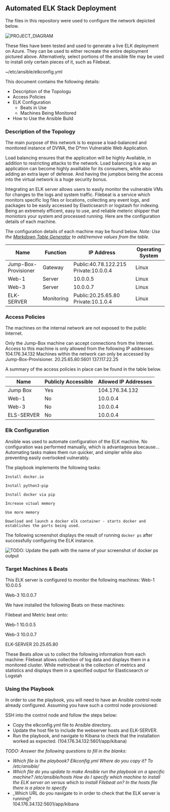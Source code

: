 ## Automated ELK Stack Deployment 
 
The files in this repository were used to configure the network depicted below. 
 
![PROJECT_DIAGRAM](/uploads/f1784577ec17227d38a37d1feb2d1a91/PROJECT_DIAGRAM.jpg) 

 
 
These files have been tested and used to generate a live ELK deployment on Azure. They can be used to either recreate the entire deployment pictured above. Alternatively, select portions of the ansible file may be used to install only certain pieces of it, such as Filebeat. 
 
  ~/etc/ansible/elkconfig.yml 
 
This document contains the following details: 
- Description of the Topologu 
- Access Policies 
- ELK Configuration 
  - Beats in Use 
  - Machines Being Monitored 
- How to Use the Ansible Build 
 
 
### Description of the Topology 
 
The main purpose of this network is to expose a load-balanced and monitored instance of DVWA, the D*mn Vulnerable Web Application. 
 
Load balancing ensures that the application will be highly Available, in addition to restricting attacks to the network. 
Load balancing is a way an application can become highly availlable for its consumers, while also adding an extra layer of defense. And having the jumpbox being the access into the virtual network is a huge security bonus. 
 
Integrating an ELK server allows users to easily monitor the vulnerable VMs for changes to the logs and system traffic. 
Filebeat is a service which monitors specific log files or locations, collecting any event logs, and packages to be easily accessed by Elasticsearch or logstash for indexing. 
Being an extremely efficent, easy to use, and reliable meteric shipper that moniotors your system and processed running. Here are the configuration details of each machine. 
 
The configuration details of each machine may be found below. 
_Note: Use the [Markdown Table Generator](http://www.tablesgenerator.com/markdown_tables) to add/remove values from the table_. 
 
| Name     | Function | IP Address | Operating System | 
|----------|----------|------------|------------------| 
|Jump-Box-Provisioner|Gateway|Public:40.78.122.215 Private:10.0.0.4|Linux| 
|Web-1|Server|10.0.0.5|Linux| 
|Web-3|Server|10.0.0.7|Linux| 
|ELK-SERVER|Monitoring|Public:20.25.65.80 Private:10.1.0.4|Linux| 
 
### Access Policies 
 
The machines on the internal network are not exposed to the public Internet.  
 
Only the Jump-Box machine can accept connections from the Internet. Access to this machine is only allowed from the following IP addresses: 
104.176.34.132 
Machines within the network can only be accessed by Jump-Box-Provisioner. 
20.25.65.80:5601 
137.117.22.25 
 
A summary of the access policies in place can be found in the table below. 
 
| Name     | Publicly Accessible | Allowed IP Addresses | 
|----------|---------------------|------------------------| 
| Jump Box       |Yes                  |104.176.34.132| 
| Web-1             |No                   |10.0.0.4            | 
| Web-3             |No                   |10.0.0.4            | 
| ELS-SERVER|No                   |10.0.0.4            | 
 

 
### Elk Configuration 
 
Ansible was used to automate configuration of the ELK machine. No configuration was performed manually, which is advantageous because... 
Automating tasks makes them run quicker, and simpler while also preventing easily overlooked vulnerably.  
 
The playbook implements the following tasks: 
 

    Install docker.io 

    Install python3-pip 

    Install docker via pip 

    Increase vitual memory 

    Use more memory 

    Download and launch a docker elk container - starts docker and establishes the ports being used. 

 
The following screenshot displays the result of running `docker ps` after successfully configuring the ELK instance. 
 
![TODO: Update the path with the name of your screenshot of docker ps output](Images/docker_ps_output.png) 
 
### Target Machines & Beats 
This ELK server is configured to monitor the following machines: 
Web-1 10.0.0.5 

Web-3 10.0.0.7 
 
We have installed the following Beats on these machines: 

Filebeat and Metric beat onto: 

Web-1 10.0.0.5 

Web-3 10.0.0.7 

ELK-SERVER 20.25.65.80 
 
These Beats allow us to collect the following information from each machine: 
Filebeat allows collection of log data and displays them in a monitored cluster. While metricbeat is the collection of metrics and statistics and displays them in a specified output for Elasticsearch or Logstah 
 
### Using the Playbook 
In order to use the playbook, you will need to have an Ansible control node already configured. Assuming you have such a control node provisioned:  
 
SSH into the control node and follow the steps below: 
- Copy the elkconfig.yml file to Ansible directory. 
- Update the host file to include the webserver hosts and ELK-SERVER. 
- Run the playbook, and navigate to Kibana to check that the installation worked as expected. (104.176.34.132:5601/app/kibana) 
 
_TODO: Answer the following questions to fill in the blanks:_ 
- _Which file is the playbook? Elkconfig.yml Where do you copy it? To /etc/ansible/_ 
- _Which file do you update to make Ansible run the playbook on a specific machine? /etc/ansible/hosts How do I specify which machine to install the ELK server on versus which to install Filebeat on? In the hosts file there is a place to specify_ 
- _Which URL do you navigate to in order to check that the ELK server is running?  
104.176.34.132:5601/app/kibana 